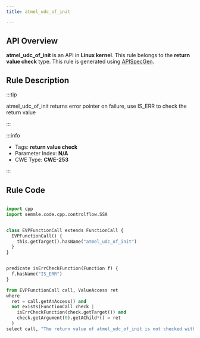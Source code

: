 ```yaml
---
title: atmel_udc_of_init

---
```



## API Overview
**atmel_udc_of_init** is an API in **Linux kernel**. This rule belongs to the **return value check** type. This rule is generated using [APISpecGen](../../tools/APISpecGen).
## Rule Description

:::tip

atmel_udc_of_init returns error pointer on failure, use IS_ERR to check the return value

:::

:::info

- Tags: **return value check**
- Parameter Index: **N/A**
- CWE Type: **CWE-253**

:::

## Rule Code
```python

import cpp
import semmle.code.cpp.controlflow.SSA


class EVPFunctionCall extends FunctionCall {
  EVPFunctionCall() {
    this.getTarget().hasName("atmel_udc_of_init")
  }
}


predicate isErrCheckFunction(Function f) {
  f.hasName("IS_ERR") 
}

from EVPFunctionCall call, ValueAccess ret
where
  ret = call.getAnAccess() and
  not exists(FunctionCall check |
    isErrCheckFunction(check.getTarget()) and
    check.getArgument(0).getAChild*() = ret
  )
select call, "The return value of atmel_udc_of_init is not checked with IS_ERR."
    
```